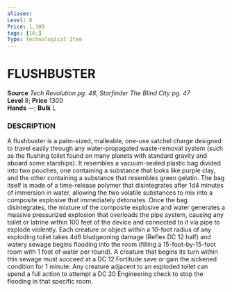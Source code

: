 ```yaml
---
aliases: 
Level: 8 
Price: 1,300
tags: [16:]
Type: Technological Item
---
```


# FLUSHBUSTER

**Source** _Tech Revolution pg. 48_, _Starfinder The Blind City pg. 47_  
**Level** 8; **Price** 1300  
**Hands** —; **Bulk** L

### DESCRIPTION

A flushbuster is a palm-sized, malleable, one-use satchel charge designed to travel easily through any water-propagated waste-removal system (such as the flushing toilet found on many planets with standard gravity and aboard some starships). It resembles a vacuum-sealed plastic bag divided into two pouches, one containing a substance that looks like purple clay, and the other containing a substance that resembles green gelatin. The bag itself is made of a time-release polymer that disintegrates after 1d4 minutes of immersion in water, allowing the two volatile substances to mix into a composite explosive that immediately detonates. Once the bag disintegrates, the mixture of the composite explosive and water generates a massive pressurized explosion that overloads the pipe system, causing any toilet or latrine within 100 feet of the device and connected to it via pipe to explode violently. Each creature or object within a 10-foot radius of any exploding toilet takes 4d6 bludgeoning damage (Reflex DC 12 half) and watery sewage begins flooding into the room (filling a 15-foot-by-15-foot room with 1 foot of water per round). A creature that begins its turn within this sewage must succeed at a DC 12 Fortitude save or gain the sickened condition for 1 minute. Any creature adjacent to an exploded toilet can spend a full action to attempt a DC 20 Engineering check to stop the flooding in that specific room.
